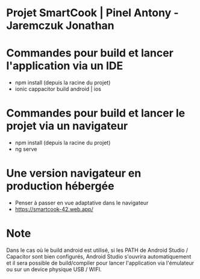 # Projet SmartCook | Pinel Antony - Jaremczuk Jonathan

# Commandes pour build et lancer l'application via un IDE
  - npm install (depuis la racine du projet)
  - ionic cappacitor build android | ios
  
# Commandes pour build et lancer le projet via un navigateur
  - npm install (depuis la racine du projet)
  - ng serve

# Une version navigateur en production hébergée
  - Penser à passer en vue adaptative dans le navigateur
  - https://smartcook-42.web.app/
  
# Note
Dans le cas où le build android est utilisé, si les PATH de Android Studio / Capacitor sont bien configurés, Android Studio s'ouvrira automatiquement et il sera possible de build/compiler pour lancer l'application via l'émulateur ou sur un device physique USB / WIFI.

